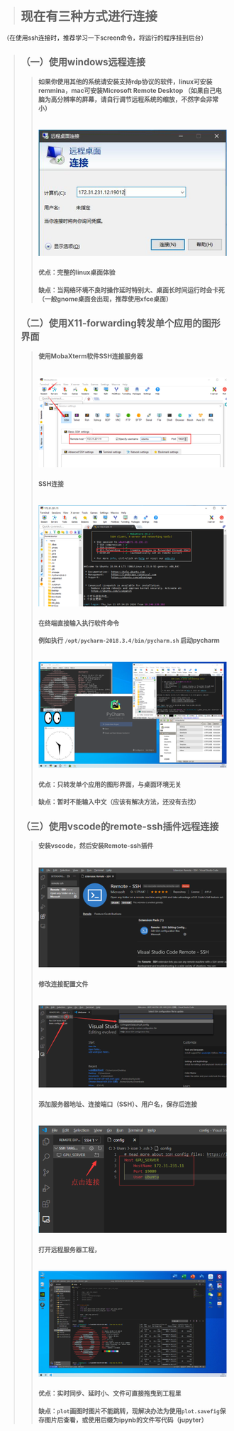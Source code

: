 
># 现在有三种方式进行连接 
（在使用ssh连接时，推荐学习一下screen命令，将运行的程序挂到后台）
>## （一）使用windows远程连接
>>#### 如果你使用其他的系统请安装支持rdp协议的软件，linux可安装remmina，mac可安装Microsoft Remote Desktop  （如果自己电脑为高分辨率的屏幕，请自行调节远程系统的缩放，不然字会非常小）
>># ![my-logo.png](img/img07.png "remote") 
>>#### 优点：完整的linux桌面体验
>>#### 缺点：当网络环境不良时操作延时特别大、桌面长时间运行时会卡死（一般gnome桌面会出现，推荐使用xfce桌面）
>## （二）使用X11-forwarding转发单个应用的图形界面
>>#### 使用MobaXterm软件SSH连接服务器
>># ![my-logo.png](img/img08.png "remote") 
>>#### SSH连接
>># ![my-logo.png](img/img09.png "remote") 
>>#### 在终端直接输入执行软件命令
>>#### 例如执行 `/opt/pycharm-2018.3.4/bin/pycharm.sh` 启动pycharm
>># ![my-logo.png](img/img10.png "remote") 
>>#### 优点：只转发单个应用的图形界面，与桌面环境无关
>>#### 缺点：暂时不能输入中文（应该有解决方法，还没有去找）
>## （三）使用vscode的remote-ssh插件远程连接
>>#### 安装vscode，然后安装Remote-ssh插件
>># ![my-logo.png](img/img11.png "remote") 
>>#### 修改连接配置文件
>># ![my-logo.png](img/img12.png "remote") 
>>#### 添加服务器地址、连接端口（SSH）、用户名，保存后连接
>># ![my-logo.png](img/img13.png "remote") 
>>#### 打开远程服务器工程，
>># ![my-logo.png](img/img14.png "remote") 
>>#### 优点：实时同步、延时小、文件可直接拖曳到工程里
>>#### 缺点：`plot`画图时图片不能跳转，现解决办法为使用`plot.savefig`保存图片后查看，或使用后缀为ipynb的文件写代码（jupyter）
 